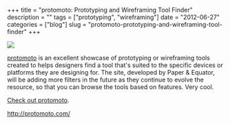 +++
title = "protomoto: Prototyping and Wireframing Tool Finder"
description = ""
tags = ["prototyping", "wireframing"]
date = "2012-06-27"
categories = ["blog"]
slug = "protomoto-prototyping-and-wireframing-tool-finder"
+++



  <div class="notebook-screenshot"><a href="http://protomoto.com/"><img src="http://media.konigi.com/bluga/wt4feb6b253a5fb_large.jpg"/></a></div><p><a href="http://protomoto.com/">protomoto</a> is an excellent showcase of prototyping or wireframing tools created to helps designers find a tool that's suited to the specific devices or platforms they are designing for. The site, developed by Paper &amp; Equator, will be adding more filters in the future as they continue to evolve the resource, so that you can browse the tools based on features. Very cool.</p>

<p><a href="http://protomoto.com/">Check out protomoto</a>.</p>

    
  <a href="http://protomoto.com/">http://protomoto.com/</a>
